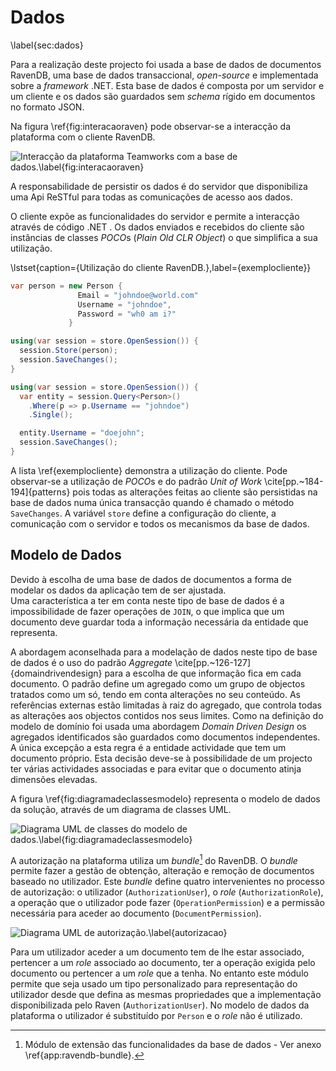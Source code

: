 Dados
=

\label{sec:dados}

Para a realização deste projecto foi usada a base de dados de documentos RavenDB, uma base de dados transaccional, *open-source* e implementada sobre a *framework* .NET. Esta base de dados é composta por um servidor e um cliente e os dados são guardados sem *schema* rígido em documentos no formato JSON.

Na figura \ref{fig:interacaoraven} pode observar-se a interacção da plataforma com o cliente RavenDB.

![Interacção da plataforma Teamworks com a base de dados.\label{fig:interacaoraven}](http://www.lucidchart.com/publicSegments/view/4fd76e6a-3ef0-4875-99c1-4ac60a78da40/image.png)

A responsabilidade de persistir os dados é do servidor que disponibiliza uma Api ReSTful para todas as comunicações de acesso aos dados.

O cliente expõe as funcionalidades do servidor e permite a interacção através de código .NET . Os dados enviados e recebidos do cliente são instâncias de classes *POCO*s (*Plain Old CLR Object*) o que simplifica a sua utilização.

\lstset{caption={Utilização do cliente RavenDB.},label={exemplocliente}}

````csharp
var person = new Person {
               Email = "johndoe@world.com"
               Username = "johndoe",
               Password = "wh0 am i?"
             }

using(var session = store.OpenSession()) {
  session.Store(person);
  session.SaveChanges();
}

using(var session = store.OpenSession()) {
  var entity = session.Query<Person>()
    .Where(p => p.Username == "johndoe")
    .Single();

  entity.Username = "doejohn";
  session.SaveChanges();
}
```` 

A lista \ref{exemplocliente} demonstra a utilização do cliente. Pode observar-se a utilização de *POCO*s e do padrão *Unit of Work* \cite[pp.~184-194]{patterns} pois todas as alterações feitas ao cliente são persistidas na base de dados numa única transacção quando é chamado o método `SaveChanges`. A variável `store` define a configuração do cliente, a comunicação com o servidor e todos os mecanismos da base de dados.

Modelo de Dados
-

Devido à escolha de uma base de dados de documentos a forma de modelar os dados da aplicação tem de ser ajustada.  
Uma característica a ter em conta neste tipo de base de dados é a impossibilidade de fazer operações de `JOIN`, o que implica que um documento deve guardar toda a informação necessária da entidade que representa.

A abordagem aconselhada para a modelação de dados neste tipo de base de dados é o uso do padrão *Aggregate* \cite[pp.~126-127]{domaindrivendesign} para a escolha de que informação fica em cada documento. O padrão define um agregado como um grupo de objectos tratados como um só, tendo em conta alterações no seu conteúdo. 
As referências externas estão limitadas à raiz do agregado, que controla todas as alterações aos objectos contidos nos seus limites.
Como na definição do modelo de domínio foi usada uma abordagem *Domain Driven Design* os agregados identificados são guardados como documentos independentes.
A única excepção a esta regra é a entidade actividade que tem um documento próprio. Esta decisão deve-se à possibilidade de um projecto ter várias actividades associadas e para evitar que o documento atinja dimensões elevadas.

A figura \ref{fig:diagramadeclassesmodelo} representa o modelo de dados da solução, através de um diagrama de classes UML.

![Diagrama UML de classes do modelo de dados.\label{fig:diagramadeclassesmodelo}](http://www.lucidchart.com/publicSegments/view/4fdbbe6c-4818-4978-a979-22210a490e1b/image.png)
 
A autorização na plataforma utiliza um *bundle*[^bundle] do RavenDB. O *bundle* permite fazer a gestão de obtenção, alteração e remoção de documentos baseado no utilizador. Este *bundle* define quatro intervenientes no processo de autorização: o utilizador (`AuthorizationUser`), o *role* (`AuthorizationRole`), a operação que o utilizador pode fazer (`OperationPermission`) e a permissão necessária para aceder ao documento (`DocumentPermission`). 

![Diagrama UML de autorização.\label{autorizacao}](http://www.lucidchart.com/publicSegments/view/4fd9c8d1-77b0-457e-8520-39800adcb320/image.png)

Para um utilizador aceder a um documento tem de lhe estar associado, pertencer a um *role* associado ao documento, ter a operação exigida pelo documento ou pertencer a um *role* que a tenha. No entanto este módulo permite que seja usado um tipo personalizado para representação do utilizador desde que defina as mesmas propriedades que a implementação disponibilizada pelo Raven (`AuthorizationUser`). No modelo de dados da plataforma o utilizador é substituído por `Person` e o *role* não é utilizado.

[^bundle]: Módulo de extensão das funcionalidades da base de dados - Ver anexo \ref{app:ravendb-bundle}.
